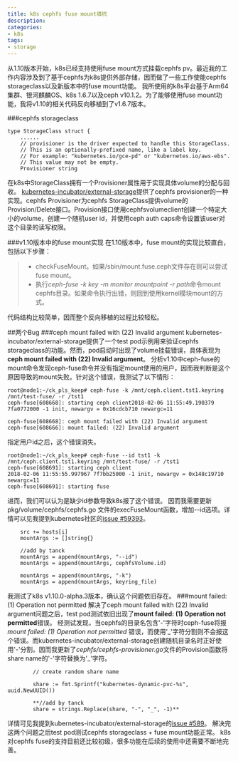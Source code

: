 ```yaml
---
title: k8s cephfs fuse mount填坑
description: 
categories:
- k8s
tags:
- storage
---
```


从1.10版本开始，k8s已经支持使用fuse mount方式挂载cephfs pv。最近我的工作内容涉及到了基于cephfs为k8s提供外部存储，因而做了一些工作使能cephfs storageclass以及新版本中的fuse mount功能。
我所使用的k8s平台基于Arm64集群、银河麒麟OS、k8s 1.6.7以及ceph v10.1.2。为了能够使用fuse mount功能，我将v1.10的相关代码反向移植到了v1.6.7版本。

###cephfs storageclass
```
type StorageClass struct {
    ......
    // provisioner is the driver expected to handle this StorageClass.
    // This is an optionally-prefixed name, like a label key.
    // For example: "kubernetes.io/gce-pd" or "kubernetes.io/aws-ebs".
    // This value may not be empty.
    Provisioner string
```
在k8s中StorageClass拥有一个Provisioner属性用于实现具体volume的分配与回收。
[kubernetes-incubator/external-storage](https://github.com/kubernetes-incubator/external-storage)提供了cephfs provisioner的一种实现。cephfs Provisioner为cephfs StorageClass提供volume的Provision/Delete接口。Provision接口使用cephfsvolumeclient创建一个特定大小的volume，创建一个随机user id，并使用ceph auth caps命令设置该user对这个目录的读写权限。

###v1.10版本中的fuse mount实现
在1.10版本中，fuse mount的实现比较直白，包括以下步骤：

>- checkFuseMount。如果/sbin/mount.fuse.ceph文件存在则可以尝试fuse mount。
>- 执行*ceph-fuse -k key -m monitor mountpoint -r path*命令mount cephfs目录。如果命令执行出错，则回到使用kernel模块mount的方式。

代码结构比较简单，因而整个反向移植的过程比较轻松。

##两个Bug
###ceph mount failed with (22) Invalid argument
kubernetes-incubator/external-storage提供了一个test pod示例用来验证cephfs storageclass的功能。然而，pod启动时出现了volume挂载错误，具体表现为**ceph mount failed with (22) Invalid argument**。
分析v1.10中ceph-fuse的mount命令发现ceph-fuse命令并没有指定mount使用的用户，因而我判断是这个原因导致的mount失败。针对这个错误，我测试了以下情形：
```
root@node1:~/ck_pls_keep# ceph-fuse -k /mnt/ceph.client.tst1.keyring /mnt/test-fuse/ -r /tst1
ceph-fuse[608668]: starting ceph client2018-02-06 11:55:49.190379 7fa0772000 -1 init, newargv = 0x16cdcb710 newargc=11

ceph-fuse[608668]: ceph mount failed with (22) Invalid argument
ceph-fuse[608666]: mount failed: (22) Invalid argument
```
指定用户id之后，这个错误消失。
```
root@node1:~/ck_pls_keep# ceph-fuse --id tst1 -k /mnt/ceph.client.tst1.keyring /mnt/test-fuse/ -r /tst1
ceph-fuse[608691]: starting ceph client
2018-02-06 11:55:55.997967 7f7bb25000 -1 init, newargv = 0x148c19710 newargc=11
ceph-fuse[608691]: starting fuse
```
进而，我们可以认为是缺少id参数导致k8s报了这个错误。
因而我需要更新pkg/volume/cephfs/cephfs.go 文件的execFuseMount函数，增加--id选项。详情可以见我提到kubernetes社区的[issue #59393](https://github.com/kubernetes/kubernetes/issues/59393)。

        src += hosts[i]
        mountArgs := []string{}
        
        //add by tanck
        mountArgs = append(mountArgs, "--id")
        mountArgs = append(mountArgs, cephfsVolume.id)
        
        mountArgs = append(mountArgs, "-k")
        mountArgs = append(mountArgs, keyring_file)

我测试了k8s v1.10.0-alpha.3版本，确认这个问题依旧存在。
###mount failed: (1) Operation not permitted
解决了ceph mount failed with (22) Invalid argument问题之后，test pod测试依旧出现了**mount failed: (1) Operation not permitted**错误。
经测试发现，当cephfs的目录名包含'-'字符时ceph-fuse将报*mount failed: (1) Operation not permitted* 错误，而使用'\_'字符分割则不会报这个错误。而kubernetes-incubator/external-storage创建随机目录名时正好使用'-'分割。因而我更新了*cephfs/cephfs-provisioner.go*文件的Provision函数将share name的'-'字符替换为'_'字符。
```
        // create random share name

        share := fmt.Sprintf("kubernetes-dynamic-pvc-%s", uuid.NewUUID())

        **//add by tanck
        share = strings.Replace(share, "-", "_", -1)**
```
详情可见我提到kubernetes-incubator/external-storage的[issue #589](https://github.com/kubernetes-incubator/external-storage/issues/589)。
解决完这两个问题之后test pod测试cephfs storageclass + fuse mount功能正常。
k8s对cephfs fuse的支持目前还比较初级，很多功能在后续的使用中还需要不断地完善。


